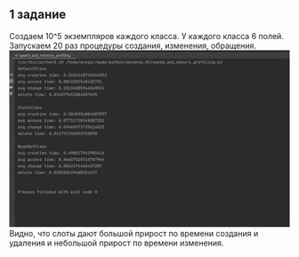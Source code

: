 ## 1 задание
Создаем 10^5 экземпляров каждого класса. У каждого класса 6 полей.
Запускаем 20 раз процедуры создания, изменения, обращения. 
![alt text](task1.png)
Видно, что слоты дают большой прирост по времени создания и удаления 
и небольшой прирост по времени изменения.  

